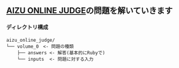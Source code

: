 ## [AIZU ONLINE JUDGE](http://judge.u-aizu.ac.jp/onlinejudge/index.jsp)の問題を解いていきます


#### ディレクトリ構成

```
aizu_online_judge/
└── volume_0　<- 問題の種類
    ├── answers <- 解答(基本的にRubyで)
    └── inputs  <- 問題に対する入力
```
